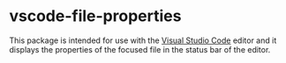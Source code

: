 # vscode-file-properties
This package is intended for use with the [Visual Studio Code](https://code.visualstudio.com) editor and it displays the properties of the focused file in the status bar of the editor.
